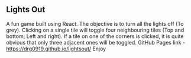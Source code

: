 ## Lights Out
A fun game built using React. The objective is to turn all the lights off (To grey).
Clicking on a single tile will toggle four neighbouring tiles (Top and bottom; Left and right). 
If a tile on one of the corners is clicked, it is quite obvious that only three adjacent ones will be toggled.
GitHub Pages link - https://drg0919.github.io/lightsout/
Enjoy
